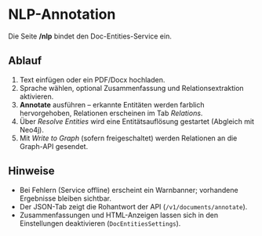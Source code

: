 # NLP-Annotation

Die Seite **/nlp** bindet den Doc-Entities-Service ein.

## Ablauf

1. Text einfügen oder ein PDF/Docx hochladen.
2. Sprache wählen, optional Zusammenfassung und Relationsextraktion aktivieren.
3. **Annotate** ausführen – erkannte Entitäten werden farblich hervorgehoben, Relationen erscheinen im Tab *Relations*.
4. Über *Resolve Entities* wird eine Entitätsauflösung gestartet (Abgleich mit Neo4j).
5. Mit *Write to Graph* (sofern freigeschaltet) werden Relationen an die Graph-API gesendet.

## Hinweise

- Bei Fehlern (Service offline) erscheint ein Warnbanner; vorhandene Ergebnisse bleiben sichtbar.
- Der JSON-Tab zeigt die Rohantwort der API (`/v1/documents/annotate`).
- Zusammenfassungen und HTML-Anzeigen lassen sich in den Einstellungen deaktivieren (`DocEntitiesSettings`).
